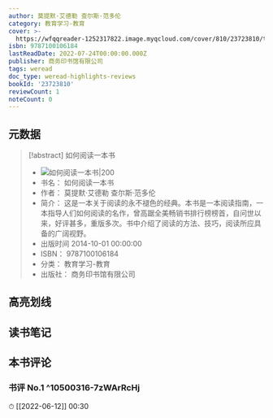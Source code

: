 ```yaml
---
author: 莫提默·艾德勒 查尔斯·范多伦
category: 教育学习-教育
cover: >-
  https://wfqqreader-1252317822.image.myqcloud.com/cover/810/23723810/t7_23723810.jpg
isbn: 9787100106184
lastReadDate: 2022-07-24T00:00:00.000Z
publisher: 商务印书馆有限公司
tags: weread
doc_type: weread-highlights-reviews
bookId: '23723810'
reviewCount: 1
noteCount: 0
---
```


## 元数据

> [!abstract] 如何阅读一本书
> - ![ 如何阅读一本书|200](https://wfqqreader-1252317822.image.myqcloud.com/cover/810/23723810/t7_23723810.jpg)
> - 书名： 如何阅读一本书
> - 作者： 莫提默·艾德勒 查尔斯·范多伦
> - 简介： 这是一本关于阅读的永不褪色的经典。本书是一本阅读指南，一本指导人们如何阅读的名作，曾高踞全美畅销书排行榜榜首，自问世以来，好评甚多，重版多次。书中介绍了阅读的方法、技巧，阅读所应具备的广阔视野。
> - 出版时间 2014-10-01 00:00:00
> - ISBN： 9787100106184
> - 分类： 教育学习-教育
> - 出版社： 商务印书馆有限公司

## 高亮划线

## 读书笔记

## 本书评论

### 书评 No.1  ^10500316-7zWArRcHj
⏱ [[2022-06-12]]  00:30

